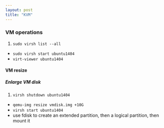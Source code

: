 ```yaml
---
layout: post
title: "KVM"
---
```

### VM operations
1. `sudo virsh list --all`
- `sudo virsh start ubuntu1404`
- `virt-viewer ubuntu1404`

#### VM resize
##### Enlarge VM disk
1. `virsh shutdown ubuntu1404`
- `qemu-img resize vmdisk.img +10G`
- `virsh start ubuntu1404`
- use fdisk to create an extended partition, then a logical partition, then mount it
